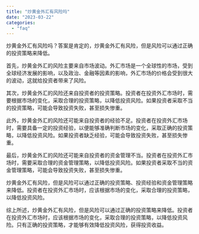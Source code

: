 ```yaml
---
title: "炒黄金外汇有风险吗"
date: "2023-03-22"
categories: 
  - "faq"
---
```


炒黄金外汇有风险吗？答案是肯定的，炒黄金外汇有风险，但是风险可以通过正确的投资策略来降低。

首先，炒黄金外汇的风险主要来自市场波动。外汇市场是一个全球性的市场，受到全球经济发展的影响，以及政治、金融等因素的影响，外汇市场的价格会受到很大的波动，这就给投资者带来了风险。

其次，炒黄金外汇的风险还来自投资者的投资策略。投资者在投资外汇市场时，需要根据市场的变化，采取合理的投资策略，以降低投资风险。如果投资者采取不当的投资策略，可能会导致投资失败，甚至损失惨重。

此外，炒黄金外汇的风险还可能来自投资者的经验不足。投资者在投资外汇市场时，需要具备一定的投资经验，以便能够准确判断市场的变化，采取正确的投资策略，以降低投资风险。如果投资者缺乏经验，可能会导致投资失败，甚至损失惨重。

最后，炒黄金外汇的风险还可能来自投资者的资金管理不当。投资者在投资外汇市场时，需要采取合理的资金管理策略，以降低投资风险。如果投资者采取不当的资金管理策略，可能会导致投资失败，甚至损失惨重。

炒黄金外汇有风险，但是风险可以通过正确的投资策略、投资经验和资金管理策略来降低。投资者在投资外汇市场时，应该根据市场的变化，采取合理的投资策略，以降低投资风险。

综上所述，炒黄金外汇有风险，但是风险可以通过正确的投资策略来降低。投资者在投资外汇市场时，应该根据市场的变化，采取合理的投资策略，以降低投资风险。只有正确的投资策略，才能够有效降低投资风险，获得投资收益。
